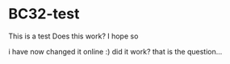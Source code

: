 # BC32-test
This is a test
Does this work?
I hope so


i have now changed it online :)
did it work?
that is the question...
